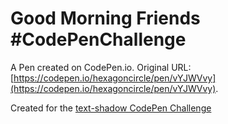 # Good Morning Friends #CodePenChallenge

A Pen created on CodePen.io. Original URL: [https://codepen.io/hexagoncircle/pen/vYJWVvy](https://codepen.io/hexagoncircle/pen/vYJWVvy).

Created for the <a href="https://codepen.io/challenges/2021/november/1">text-shadow CodePen Challenge</a>